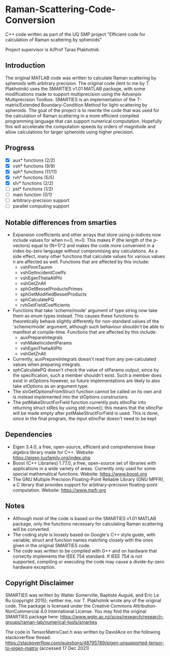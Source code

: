 # Raman-Scattering-Code-Conversion
C++ code written as part of the UQ SMP project "Efficient code for calculation of Raman scattering by spheroids"

Project supervisor is A/Prof Taras Plakhotnik.

## Introduction

The original MATLAB code was written to calculate Raman scattering by spheroids with arbitrary precision. The original code (lent to me by T. Plakhotnik) uses the SMARTIES v1.01 MATLAB package, with some modifications made to support multiprecision using the Advanpix Multiprecision Toolbox. SMARTIES is an implementation of the T-matrix/Extended Boundary-Condition Method for light-scattering by spheroids. The goal of the project is to rewrite the code that was used for the calculation of Raman scattering in a more efficient compiled programming language that can support numerical computation. Hopefully this will accelerate the computation speeds by orders of magnitude and allow calculations for larger spheroids using higher precision.

## Progress

  - [x] aux* functions (2/2)
  - [x] vsh* functions (9/9)
  - [x] sph* functions (11/11)
  - [x] rvh* functions (5/5)
  - [x] slv* functions (2/2)
  - [ ] pst* functions (1/2)
  - [ ] main function (0/1)
  - [ ] arbitrary-precision support
  - [ ] parallel computing support

## Notable differences from smarties

- Expansion coefficients and other arrays that store using p-indices now include values for when n=0, m=0. This makes P (the length of the p-vectors) equal to (N+1)^2 and makes the code more convenient in a index-by-zero language without compromising any calculations. As a side effect, many other functions that calculate values for various values n are affected as well. Functions that are affected by this include:
  - vshPinmTaunm
  - vshGetIncidentCoeffs
  - vshEgenThetaAllPhi
  - vshGetZnAll
  - sphGetBesselProductsPrimes
  - sphGetModifiedBesselProducts
  - sphCalculatePQ
  - rvhGetFieldCoefficients
- Functions that take 'scheme/mode' argument of type string now take them as enum types instead. This causes these functions to theoretically behave slightly differently for non-standard values of the 'scheme/mode' argument, although such behaviour shouldn't be able to manifest at compile-time. Functions that are affected by this include:
  - auxPrepareIntegrals
  - vshMakeIncidentParams
  - vshEgenThetaAllPhi
  - vshGetZnAll
- Currently, auxPrepareIntegrals doesn't read from any pre-calculated values when preparing integrals.
- sphCalculatePQ doesn't check the value of stParams.output, since by the specification, such a member shouldn't exist. Such a member does exist in stOptions however, so future implementations are likely to also take stOptions as an argument type.
- The slvGetOptionsFromStruct function cannot be called on its own and is instead implemented into the stOptions constructors.
- The pstMakeStructForField function currently puts stIncPar into returning struct stRes by using std::move(); this means that the stIncPar will be made empty after pstMakeStructForField is used. This is done, since in the final program, the input stIncPar doesn't need to be kept

## Dependencies

- Eigen 3.4.0, a free, open-source, efficient and comprehensive linear algebra library made for C++. Website: https://eigen.tuxfamily.org/index.php
- Boost (C++ Libraries) 1.77.0, a free, open-source set of libraries with applications in a wide variety of areas. Currently only used for some special mathematical functions. Website: https://www.boost.org
- The GNU Multiple Precision Floating-Point Reliable Library (GNU MPFR), a C library that provides support for arbitrary-precision floating-point computation. Website: https://www.mpfr.org

## Notes

- Although most of the code is based on the SMARTIES v1.01 MATLAB package, only the functions necessary for calculating Raman scattering will be converted.
- The coding style is loosely based on Google's C++ style guide, with variable, struct and function names matching closely with the ones given in the original SMARTIES code.
- The code was written to be compiled with G++ and on hardware that correctly implements the IEEE 754 standard. If IEEE 754 is not supported, compiling or executing the code may cause a divide-by-zero hardware exception.

## Copyright Disclaimer

SMARTIES was written by Walter Somerville, Baptiste Auguié, and Eric Le Ru (copyright 2015); neither me, nor T. Plakhotnik wrote any of the original code. The package is licensed under the Creative Commons Attribution-NonCommercial 4.0 International License. You may find the original SMARTIES package here:
https://www.wgtn.ac.nz/scps/research/research-groups/raman-lab/numerical-tools/smarties

The code in TensorMatrixCast.h was written by DavidAce on the following stackoverflow thread: https://stackoverflow.com/questions/48795789/eigen-unsupported-tensor-to-eigen-matrix (accessed 17 Dec 2021)
